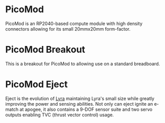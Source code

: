 # PicoMod
PicoMod is an RP2040-based compute module with high density connectors allowing for its small 20mmx20mm form-factor.

# PicoMod Breakout
This is a breakout for PicoMod to allowing use on a standard breadboard.

# PicoMod Eject
Eject is the evolution of [Lyra](https://github.com/The_Faulty/Lyra) maintaining Lyra's small size while greatly improving the power and sensing abilities. Not only can eject ignite an e-match at apogee, it also contains a 9-DOF sensor suite and two servo outputs enabling TVC (thrust vector control) usage. 